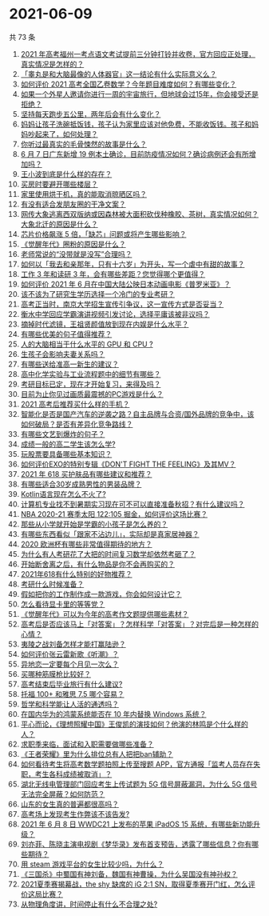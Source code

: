 # 2021-06-09

共 73 条

<!-- BEGIN -->
<!-- 最后更新时间 Wed Jun 09 2021 06:01:59 GMT+0800 (China Standard Time) -->

1. [2021
   年高考福州一考点语文考试提前三分钟打铃并收卷，官方回应正处理，真实情况是怎样的？](https://www.zhihu.com/question/463603842)
2. [「睾丸是和大脑最像的人体器官」这一结论有什么实际意义么？](https://www.zhihu.com/question/463156456)
3. [如何评价 2021
   高考全国乙卷数学？今年题目难度如何？有哪些变化？](https://www.zhihu.com/question/463681824)
4. [如果一个外星人邀请你进行一周的宇宙旅行，但地球会过15年，你会接受还是拒绝？](https://www.zhihu.com/question/463336626)
5. [坚持每天跑步五公里，两年后会有什么变化？](https://www.zhihu.com/question/418315082)
6. [妈妈让孩子洗碗抵饭钱，孩子认为家里应该对他免费，不能收饭钱。孩子和妈妈吵起来了，如何处理？](https://www.zhihu.com/question/463356821)
7. [你听过最真实的毛骨悚然的故事是什么？](https://www.zhihu.com/question/458168131)
8. [6 月 7 日广东新增 19
   例本土确诊，目前防疫情况如何？确诊病例还会有所增加吗？](https://www.zhihu.com/question/463806780)
9. [王小波到底是什么样的存在？](https://www.zhihu.com/question/27333174)
10. [买房时要避开哪些楼层？](https://www.zhihu.com/question/447920355)
11. [家里使用烘干机，真的能取消晾晒区吗？](https://www.zhihu.com/question/450607143)
12. [有没有适合发朋友圈的干净文案？](https://www.zhihu.com/question/427302918)
13. [网传大象逃离西双版纳或因森林被大面积砍伐种橡胶、茶树，真实情况如何？大象北迁的原因是什么？](https://www.zhihu.com/question/463575906)
14. [芯片价格飙涨 5 倍，「缺芯」问题或将产生哪些影响？](https://www.zhihu.com/question/463574415)
15. [《觉醒年代》圈粉的原因是什么？](https://www.zhihu.com/question/460648920)
16. [老师常说的“没带就是没写”合理吗？](https://www.zhihu.com/question/457033055)
17. [如何以「我去和亲那年，只有十六岁」为开头，写一个虐中有甜的故事？](https://www.zhihu.com/question/437988845)
18. [工作 3 年和读研 3 年，会有哪些差距？您觉得哪个更值得？](https://www.zhihu.com/question/463621272)
19. [如何评价 2021 年 6
    月在中国大陆公映日本动画电影《普罗米亚》？](https://www.zhihu.com/question/462217273)
20. [该不该为了研究生学历选择一个冷门的专业考研？](https://www.zhihu.com/question/458850143)
21. [高考正当时，南京大学招生宣传引争议，这一宣传方式是否妥当？](https://www.zhihu.com/question/463702038)
22. [衡水中学回应学霸演讲视频引发讨论，选择平庸该被非议吗？](https://www.zhihu.com/question/462967509)
23. [摘掉时代滤镜，王祖贤颜值放到现在内娱是什么水平？](https://www.zhihu.com/question/460820502)
24. [有哪些优美的句子值得推荐？](https://www.zhihu.com/question/459600599)
25. [人的大脑相当于什么水平的 GPU 和 CPU ?](https://www.zhihu.com/question/404006982)
26. [生孩子会影响夫妻关系吗？](https://www.zhihu.com/question/369792300)
27. [有哪些送给准高一新生的建议？](https://www.zhihu.com/question/49779691)
28. [高中化学实验与工业流程题中的细节有哪些？](https://www.zhihu.com/question/383773565)
29. [考研目标已定，现在才开始复习，来得及吗？](https://www.zhihu.com/question/463136813)
30. [目前为止你见过画质最震撼的PC游戏是什么？](https://www.zhihu.com/question/334549140)
31. [2021 高考后推荐买什么样的手机？](https://www.zhihu.com/question/460386683)
32. [智能化是否是国产汽车的逆袭之路？自主品牌与合资/国外品牌的竞争中，该如何破局？是否有差异化竞争路线？](https://www.zhihu.com/question/436854466)
33. [有哪些文艺到爆炸的句子？](https://www.zhihu.com/question/308829198)
34. [成绩一般的高二学生该怎么学?](https://www.zhihu.com/question/463170914)
35. [玩股票要具备哪些基本知识？](https://www.zhihu.com/question/19807409)
36. [如何评价EXO的特别专辑《DON'T FIGHT THE
    FEELING》及其MV？](https://www.zhihu.com/question/458831246)
37. [2021 年 618 买护肤品有哪些建议和推荐？](https://www.zhihu.com/question/397144646)
38. [有哪些适合30岁成熟男性的男装品牌？](https://www.zhihu.com/question/265777777)
39. [Kotlin语言现在怎么不火了?](https://www.zhihu.com/question/461471019)
40. [计算机专业找不到暑期实习现在可不可以直接准备秋招？有什么建议吗？](https://www.zhihu.com/question/459194394)
41. [NBA 2020-21 赛季太阳 122:105
    掘金，如何评价这场比赛？](https://www.zhihu.com/question/463814681)
42. [那些从小学就开始是学霸的小孩子是怎么养的？](https://www.zhihu.com/question/427567462)
43. [有哪些东西看似「跟家不沾边儿」，实际却是真家居神器？](https://www.zhihu.com/question/454606011)
44. [2020 欧洲杯有哪些非常值得期待的地方？](https://www.zhihu.com/question/463813116)
45. [为什么有人考研花了大把的时间复习数学却依然考砸了？](https://www.zhihu.com/question/390760713)
46. [开始断舍离之后，有什么物品是你不会再购买的？](https://www.zhihu.com/question/457895008)
47. [2021年618有什么特别的好物推荐？](https://www.zhihu.com/question/461478895)
48. [考研什么时候准备？](https://www.zhihu.com/question/46869085)
49. [假如把你的工作制作成一款游戏，你会如何设计它？](https://www.zhihu.com/question/462775862)
50. [怎么看待显卡里的等等党？](https://www.zhihu.com/question/448323212)
51. [《觉醒年代》可以为今年的高考作文题提供哪些素材？](https://www.zhihu.com/question/463608592)
52. [高考后是否应该马上「对答案」？怎样科学「对答案」？对完后是一种怎样的心情？](https://www.zhihu.com/question/463614773)
53. [夷陵之战刘备怎样才能打赢陆逊？](https://www.zhihu.com/question/463713654)
54. [如何评价张云雷新歌《听潮》？](https://www.zhihu.com/question/463789122)
55. [异地恋一定要每个月见一次么？](https://www.zhihu.com/question/459310231)
56. [买哪种筋膜枪比较好？](https://www.zhihu.com/question/376327980)
57. [高考结束后毕业旅行有什么建议?](https://www.zhihu.com/question/459962607)
58. [托福 100+ 和雅思 7.5 哪个容易？](https://www.zhihu.com/question/26489793)
59. [哲学和科学能让人活的通透吗？](https://www.zhihu.com/question/463258300)
60. [在国内华为的鸿蒙系统能否在 10 年内替换 Windows
    系统？](https://www.zhihu.com/question/462366986)
61. [平心而论，《理想照耀中国》王俊凯的演技如何？他演的林鸣是个什么样的人？](https://www.zhihu.com/question/463762791)
62. [求职季来临，面试和入职需要做哪些准备？](https://www.zhihu.com/question/462924309)
63. [《王者荣耀》里为什么排位总有人把把ban辅助？](https://www.zhihu.com/question/461168119)
64. [如何看待考生将高考数学题拍照上传至搜题
    APP，官方通报「监考人员存在失职，考生各科成绩被取消」？](https://www.zhihu.com/question/463826989)
65. [湖北无线电管理部门回应考生上传试题为 5G 信号屏蔽漏洞，为什么 5G
    信号无法完全屏蔽？如何防范？](https://www.zhihu.com/question/463853973)
66. [山东的女生真的普遍都很高吗？](https://www.zhihu.com/question/389402145)
67. [高考场上发现考生作弊该不该告发?](https://www.zhihu.com/question/463567379)
68. [2021 年 6 月 8 日 WWDC21 上发布的苹果 iPadOS 15
    系统，有哪些新功能升级？](https://www.zhihu.com/question/463792155)
69. [刘亦菲、陈晓主演电视剧《梦华录》发布首支预告，透露了哪些信息？你有哪些期待？](https://www.zhihu.com/question/463707226)
70. [用 steam 游戏平台的女生比较少吗，为什么？](https://www.zhihu.com/question/451787400)
71. [《三国杀》中蜀国有神刘备，魏国有神曹操，为什么吴国没有神孙权？](https://www.zhihu.com/question/463422109)
72. [2021夏季赛揭幕战，the shy 缺席的 iG 2:1
    SN，取得夏季赛开门红，怎么评价这局比赛？](https://www.zhihu.com/question/463714199)
73. [从物理角度讲，时间停止有什么不合理之处?](https://www.zhihu.com/question/463532554)

<!-- END -->
